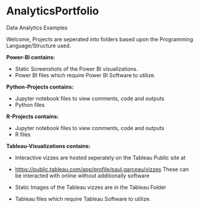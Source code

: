 # AnalyticsPortfolio
Data Analytics Examples

Welcome, Projects are seperated into folders based upon the Programming Language/Structure used.

**Power-BI contains:**
  - Static Screenshots of the Power BI visualizations.
  - Power BI files which require Power BI Software to utilize.

  
**Python-Projects contains:**
- Jupyter notebook files to view comments, code and outputs
- Python files

  
**R-Projects contains:**
  - Jupyter notebook files to view comments, code and outputs
  - R files


**Tableau-Visualizations contains:** 
  - Interactive vizzes are hosted seperately on the Tableau Public site at
  - https://public.tableau.com/app/profile/paul.garceau/vizzes
  These can be interacted with online without additionally software

  - Static Images of the Tableau vizzes are in the Tableau Folder
  - Tableau files which require Tableau Software to utilize.


